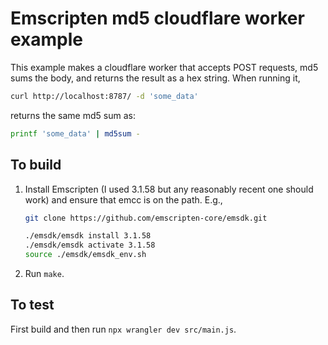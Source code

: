 # Emscripten md5 cloudflare worker example

This example makes a cloudflare worker that accepts POST requests, md5 sums the
body, and returns the result as a hex string. When running it,
```sh
curl http://localhost:8787/ -d 'some_data'
```
returns the same md5 sum as:
```sh
printf 'some_data' | md5sum -
```

## To build

1. Install Emscripten (I used 3.1.58 but any reasonably recent one should work)
   and ensure that emcc is on the path. E.g.,
   ```sh
   git clone https://github.com/emscripten-core/emsdk.git

   ./emsdk/emsdk install 3.1.58
   ./emsdk/emsdk activate 3.1.58
   source ./emsdk/emsdk_env.sh
   ```

2. Run `make`.


## To test

First build and then run `npx wrangler dev src/main.js`.

